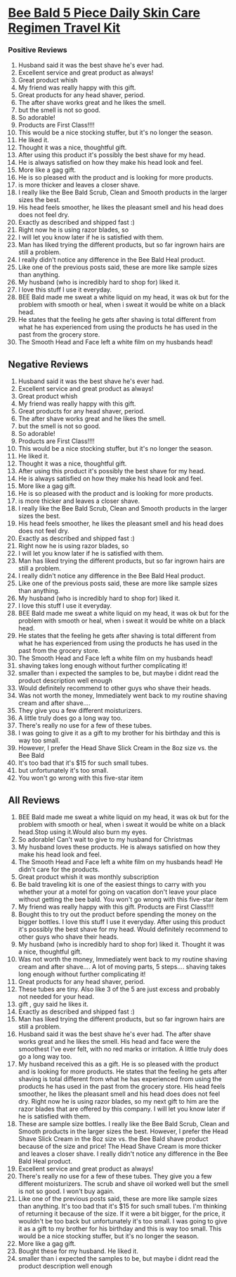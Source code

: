 # [Bee Bald 5 Piece Daily Skin Care Regimen Travel Kit](https://products.checkmycream.com/products/Bee-Bald-5-Piece-Daily-Skin-Care-Regimen-Travel-Kit.html)

### Positive Reviews

<ol>
      <li>Husband said it was the best shave he&#x27;s ever had.  </li>
      <li>Excellent service and great product as always!</li>
      <li>Great product whish</li>
      <li>My friend was really happy with this gift.</li>
      <li>Great products for any head shaver, period.</li>
      <li>The after shave works great and he likes the smell.</li>
      <li>but the smell is not so good.</li>
      <li>So adorable!</li>
      <li>Products are First Class!!!!</li>
      <li>This would be a nice stocking stuffer, but it&#x27;s no longer the season.</li>
      <li>He liked it.</li>
      <li>Thought it was a nice, thoughtful gift.</li>
      <li>After using this product it&#x27;s possibly the best shave for my head.</li>
      <li>He is always satisfied on how they make his head look and feel.</li>
      <li>More like a gag gift.</li>
      <li>He is so pleased with the product and is looking for more products.  </li>
      <li>is more thicker and leaves a closer shave.</li>
      <li>I really like the Bee Bald Scrub, Clean and Smooth products in the larger sizes the best.</li>
      <li>His head feels smoother, he likes the pleasant smell and his head does does not feel dry.  </li>
      <li>Exactly as described and shipped fast :)</li>
      <li>Right now he is using razor blades, so</li>
      <li>I will let you know later if he is satisfied with them.</li>
      <li>Man has liked trying the different products, but so far ingrown hairs are still a problem.</li>
      <li>I really didn&#x27;t notice any difference in the Bee Bald Heal product.</li>
      <li>Like one of the previous posts said, these are more like sample sizes than anything.</li>
      <li>My husband (who is incredibly hard to shop for) liked it.</li>
      <li>I love this stuff I use it everyday.  </li>
      <li>BEE Bald made me sweat a white liquid on my head, it was ok but for the problem with smooth or heal, when i sweat it would be white on a black head.</li>
      <li>He states that the feeling he gets after shaving is total different from what he has experienced from using the products he has used in the past from the grocery store.  </li>
      <li>The Smooth Head and Face left a white film on my husbands head!</li>
</ol>


<h2>Negative Reviews</h2>
<ol>
<li> Husband said it was the best shave he&#x27;s ever had.  </li>
<li> Excellent service and great product as always!</li>
<li> Great product whish</li>
<li> My friend was really happy with this gift.</li>
<li> Great products for any head shaver, period.</li>
<li> The after shave works great and he likes the smell.</li>
<li> but the smell is not so good.</li>
<li> So adorable!</li>
<li> Products are First Class!!!!</li>
<li> This would be a nice stocking stuffer, but it&#x27;s no longer the season.</li>
<li> He liked it.</li>
<li> Thought it was a nice, thoughtful gift.</li>
<li> After using this product it&#x27;s possibly the best shave for my head.</li>
<li> He is always satisfied on how they make his head look and feel.</li>
<li> More like a gag gift.</li>
<li> He is so pleased with the product and is looking for more products.  </li>
<li> is more thicker and leaves a closer shave.</li>
<li> I really like the Bee Bald Scrub, Clean and Smooth products in the larger sizes the best.</li>
<li> His head feels smoother, he likes the pleasant smell and his head does does not feel dry.  </li>
<li> Exactly as described and shipped fast :)</li>
<li> Right now he is using razor blades, so</li>
<li> I will let you know later if he is satisfied with them.</li>
<li> Man has liked trying the different products, but so far ingrown hairs are still a problem.</li>
<li> I really didn&#x27;t notice any difference in the Bee Bald Heal product.</li>
<li> Like one of the previous posts said, these are more like sample sizes than anything.</li>
<li> My husband (who is incredibly hard to shop for) liked it.</li>
<li> I love this stuff I use it everyday.  </li>
<li> BEE Bald made me sweat a white liquid on my head, it was ok but for the problem with smooth or heal, when i sweat it would be white on a black head.</li>
<li> He states that the feeling he gets after shaving is total different from what he has experienced from using the products he has used in the past from the grocery store.  </li>
<li> The Smooth Head and Face left a white film on my husbands head!</li>
<li> shaving takes long enough without further complicating it!</li>
<li> smaller than i expected the samples to be, but maybe i didnt read the product description well enough</li>
<li> Would definitely recommend to other guys who shave their heads.</li>
<li> Was not worth the money, Immediately went back to my routine shaving cream and after shave....</li>
<li> They give you a few different moisturizers.</li>
<li> A little truly does go a long way too.</li>
<li> There&#x27;s really no use for a few of these tubes.</li>
<li> I was going to give it as a gift to my brother for his birthday and this is way too small.</li>
<li> However, I prefer the Head Shave Slick Cream in the 8oz size vs. the Bee Bald</li>
<li> It&#x27;s too bad that it&#x27;s $15 for such small tubes.</li>
<li> but unfortunately it&#x27;s too small.</li>
<li> You won&#x27;t go wrong with this five-star item</li>
</ol>

<h2>All Reviews</h2>

<ol>
    <li> BEE Bald made me sweat a white liquid on my head, it was ok but for the problem with smooth or heal, when i sweat it would be white on a black head.Stop using it.Would also burn my eyes.</li>
    <li> So adorable! Can&#x27;t wait to give to my husband for Christmas</li>
    <li> My husband loves these products.  He is always satisfied on how they make his head look and feel.</li>
    <li> The Smooth Head and Face left a white film on my husbands head! He didn&#x27;t care for the products.</li>
    <li> Great product whish it was monthly subscription</li>
    <li> Be bald traveling kit is one of the easiest things to carry with you whether your at a motel for going on vacation don&#x27;t leave your place without getting the bee bald. You won&#x27;t go wrong with this five-star item</li>
    <li> My friend was really happy with this gift. Products are First Class!!!!</li>
    <li> Bought this to try out the product before spending the money on the bigger bottles. I love this stuff I use it everyday.  After using this product it&#x27;s possibly the best shave for my head. Would definitely recommend to other guys who shave their heads.</li>
    <li> My husband (who is incredibly hard to shop for) liked it. Thought it was a nice, thoughtful gift.</li>
    <li> Was not worth the money, Immediately went back to my routine shaving cream and after shave.... A lot of moving parts, 5 steps.... shaving takes long enough without further complicating it!</li>
    <li> Great products for any head shaver, period.</li>
    <li> These tubes are tiny. Also like 3 of the 5 are just excess and probably not needed for your head.</li>
    <li> gift , guy said he likes it.</li>
    <li> Exactly as described and shipped fast :)</li>
    <li> Man has liked trying the different products, but so far ingrown hairs are still a problem.</li>
    <li> Husband said it was the best shave he&#x27;s ever had.  The after shave works great and he likes the smell. His head and face were the smoothest I&#x27;ve ever felt, with no red marks or irritation. A little truly does go a long way too.</li>
    <li> My husband received this as a gift.  He is so pleased with the product and is looking for more products.  He states that the feeling he gets after shaving is total different from what he has experienced from using the products he has used in the past from the grocery store.  His head feels smoother, he likes the pleasant smell and his head does does not feel dry.  Right now he is using razor blades, so my next gift to him are the razor blades that are offered by this company.  I will let you know later if he is satisfied with them.</li>
    <li> These are sample size bottles. I really like the Bee Bald Scrub, Clean and Smooth products in the larger sizes the best. However, I prefer the Head Shave Slick Cream in the 8oz size vs. the Bee Bald shave product because of the size and price! The Head Shave Cream is more thicker and leaves a closer shave. I really didn&#x27;t notice any difference in the Bee Bald Heal product.</li>
    <li> Excellent service and great product as always!</li>
    <li> There&#x27;s really no use for a few of these tubes. They give you a few different moisturizers. The scrub and shave oil worked well but the smell is not so good. I won&#x27;t buy again.</li>
    <li> Like one of the previous posts said, these are more like sample sizes than anything. It&#x27;s too bad that it&#x27;s $15 for such small tubes. I&#x27;m thinking of returning it because of the size. If it were a bit bigger, for the price, it wouldn&#x27;t be too back but unfortunately it&#x27;s too small. I was going to give it as a gift to my brother for his birthday and this is way too small. This would be a nice stocking stuffer, but it&#x27;s no longer the season.</li>
    <li> More like a gag gift.</li>
    <li> Bought these for my husband.  He liked it.</li>
    <li> smaller than i expected the samples to be, but maybe i didnt read the product description well enough</li>
</ol>




